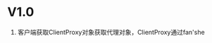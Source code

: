 # V1.0
1. 客户端获取ClientProxy对象获取代理对象，ClientProxy通过fan'she
<!--stackedit_data:
eyJoaXN0b3J5IjpbMTA0MjgxNjcxMV19
-->